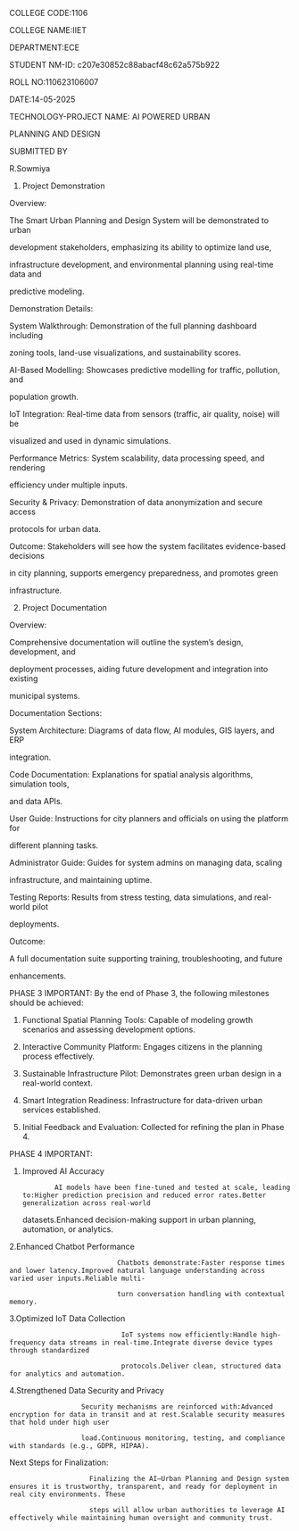 
COLLEGE CODE:1106

COLLEGE NAME:IIET

DEPARTMENT:ECE

STUDENT NM-ID: c207e30852c88abacf48c62a575b922

ROLL NO:110623106007

DATE:14-05-2025

TECHNOLOGY-PROJECT NAME: AI POWERED URBAN

PLANNING AND DESIGN

SUBMITTED BY

R.Sowmiya

1. Project Demonstration

Overview:

The Smart Urban Planning and Design System will be demonstrated to urban

development stakeholders, emphasizing its ability to optimize land use,

infrastructure development, and environmental planning using real-time data and

predictive modeling.

Demonstration Details:

System Walkthrough: Demonstration of the full planning dashboard including

zoning tools, land-use visualizations, and sustainability scores.

AI-Based Modelling: Showcases predictive modelling for traffic, pollution, and

population growth.

IoT Integration: Real-time data from sensors (traffic, air quality, noise) will be

visualized and used in dynamic simulations.

Performance Metrics: System scalability, data processing speed, and rendering

efficiency under multiple inputs.

Security & Privacy: Demonstration of data anonymization and secure access

protocols for urban data.

Outcome: Stakeholders will see how the system facilitates evidence-based decisions

in city planning, supports emergency preparedness, and promotes green

infrastructure.

2. Project Documentation

Overview:

Comprehensive documentation will outline the system’s design, development, and

deployment processes, aiding future development and integration into existing

municipal systems.

Documentation Sections:

System Architecture: Diagrams of data flow, AI modules, GIS layers, and ERP

integration.

Code Documentation: Explanations for spatial analysis algorithms, simulation tools,

and data APIs.

User Guide: Instructions for city planners and officials on using the platform for

different planning tasks.

Administrator Guide: Guides for system admins on managing data, scaling

infrastructure, and maintaining uptime.

Testing Reports: Results from stress testing, data simulations, and real-world pilot

deployments.

Outcome:

A full documentation suite supporting training, troubleshooting, and future

enhancements.

PHASE 3 IMPORTANT:
By the end of Phase 3, the following milestones should be achieved:

1. Functional Spatial Planning Tools: Capable of modeling growth scenarios and assessing development options.


2. Interactive Community Platform: Engages citizens in the planning process effectively.


3. Sustainable Infrastructure Pilot: Demonstrates green urban design in a real-world context.


4. Smart Integration Readiness: Infrastructure for data-driven urban services established.


5. Initial Feedback and Evaluation: Collected for refining the plan in Phase 4.

  PHASE 4 IMPORTANT:
1.  Improved AI Accuracy

                AI models have been fine-tuned and tested at scale, leading to:Higher prediction precision and reduced error rates.Better generalization across real-world

    datasets.Enhanced decision-making support in urban planning, automation, or analytics.

2.Enhanced Chatbot Performance

                               Chatbots demonstrate:Faster response times and lower latency.Improved natural language understanding across varied user inputs.Reliable multi-
                               
                               turn conversation handling with contextual memory.

3.Optimized IoT Data Collection

                                IoT systems now efficiently:Handle high-frequency data streams in real-time.Integrate diverse device types through standardized 
                                
                                protocols.Deliver clean, structured data for analytics and automation.

4.Strengthened Data Security and Privacy

                      Security mechanisms are reinforced with:Advanced encryption for data in transit and at rest.Scalable security measures that hold under high user 
                      
                      load.Continuous monitoring, testing, and compliance with standards (e.g., GDPR, HIPAA).

Next Steps for Finalization:

                        Finalizing the AI–Urban Planning and Design system ensures it is trustworthy, transparent, and ready for deployment in real city environments. These 
                        
                        steps will allow urban authorities to leverage AI effectively while maintaining human oversight and community trust.
                        
